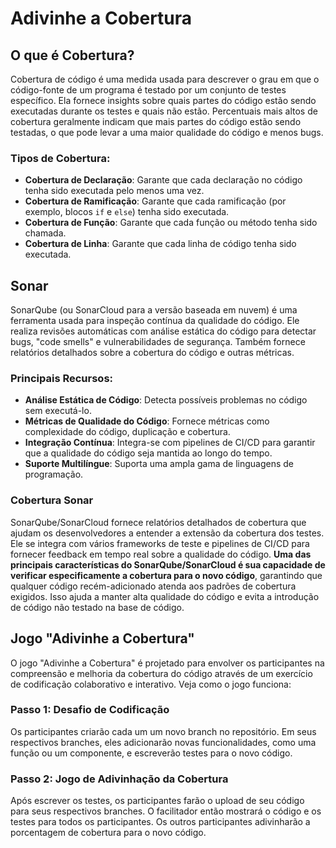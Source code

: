# Adivinhe a Cobertura

## O que é Cobertura?

Cobertura de código é uma medida usada para descrever o grau em que o código-fonte de um programa é testado por um conjunto de testes específico. Ela fornece insights sobre quais partes do código estão sendo executadas durante os testes e quais não estão. Percentuais mais altos de cobertura geralmente indicam que mais partes do código estão sendo testadas, o que pode levar a uma maior qualidade do código e menos bugs.

### Tipos de Cobertura:
- **Cobertura de Declaração**: Garante que cada declaração no código tenha sido executada pelo menos uma vez.
- **Cobertura de Ramificação**: Garante que cada ramificação (por exemplo, blocos `if` e `else`) tenha sido executada.
- **Cobertura de Função**: Garante que cada função ou método tenha sido chamada.
- **Cobertura de Linha**: Garante que cada linha de código tenha sido executada.

## Sonar

SonarQube (ou SonarCloud para a versão baseada em nuvem) é uma ferramenta usada para inspeção contínua da qualidade do código. Ele realiza revisões automáticas com análise estática do código para detectar bugs, "code smells" e vulnerabilidades de segurança. Também fornece relatórios detalhados sobre a cobertura do código e outras métricas.

### Principais Recursos:
- **Análise Estática de Código**: Detecta possíveis problemas no código sem executá-lo.
- **Métricas de Qualidade do Código**: Fornece métricas como complexidade do código, duplicação e cobertura.
- **Integração Contínua**: Integra-se com pipelines de CI/CD para garantir que a qualidade do código seja mantida ao longo do tempo.
- **Suporte Multilíngue**: Suporta uma ampla gama de linguagens de programação.

### Cobertura Sonar

SonarQube/SonarCloud fornece relatórios detalhados de cobertura que ajudam os desenvolvedores a entender a extensão da cobertura dos testes. Ele se integra com vários frameworks de teste e pipelines de CI/CD para fornecer feedback em tempo real sobre a qualidade do código. **Uma das principais características do SonarQube/SonarCloud é sua capacidade de verificar especificamente a cobertura para o novo código**, garantindo que qualquer código recém-adicionado atenda aos padrões de cobertura exigidos. Isso ajuda a manter alta qualidade do código e evita a introdução de código não testado na base de código.

## Jogo "Adivinhe a Cobertura"

O jogo "Adivinhe a Cobertura" é projetado para envolver os participantes na compreensão e melhoria da cobertura do código através de um exercício de codificação colaborativo e interativo. Veja como o jogo funciona:

### Passo 1: Desafio de Codificação
Os participantes criarão cada um um novo branch no repositório. Em seus respectivos branches, eles adicionarão novas funcionalidades, como uma função ou um componente, e escreverão testes para o novo código.

### Passo 2: Jogo de Adivinhação da Cobertura
Após escrever os testes, os participantes farão o upload de seu código para seus respectivos branches. O facilitador então mostrará o código e os testes para todos os participantes. Os outros participantes adivinharão a porcentagem de cobertura para o novo código.